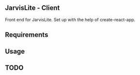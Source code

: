 JarvisLite - Client
----

Front end for JarvisLite. Set up with the help of create-react-app.


Requirements
----


Usage
----


TODO
---




